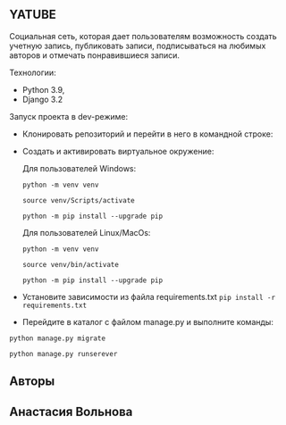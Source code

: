 ## YATUBE
Социальная сеть, которая дает пользователям возможность создать учетную запись, публиковать записи, подписываться на любимых авторов и отмечать понравившиеся записи.

Технологии:
 - Python 3.9,
 - Django 3.2

Запуск проекта в dev-режиме:
- Клонировать репозиторий и перейти в него в командной строке:
- Создать и активировать виртуальное окружение:

  Для пользователей Windows:
  
  ```python -m venv venv```
  
  ```source venv/Scripts/activate```
  
  ```python -m pip install --upgrade pip```

  Для пользователей Linux/MacOs:
  
  ```python -m venv venv```
  
  ```source venv/bin/activate```
  
  ```python -m pip install --upgrade pip```

- Установите зависимости из файла requirements.txt
```pip install -r requirements.txt```
- Перейдите в каталог с файлом manage.py и выполните команды:

```python manage.py migrate```

```python manage.py runserever```

## Авторы
## Анастасия Вольнова
